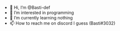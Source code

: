 - 👋 Hi, I’m @Basti-def
- 👀 I’m interested in programming
- 🌱 I’m currently learning nothing
- 📫 How to reach me on discord I guess (Basti#3032)

<!---
Basti-def/Basti-def is a ✨ special ✨ repository because its `README.md` (this file) appears on your GitHub profile.
You can click the Preview link to take a look at your changes.
--->
